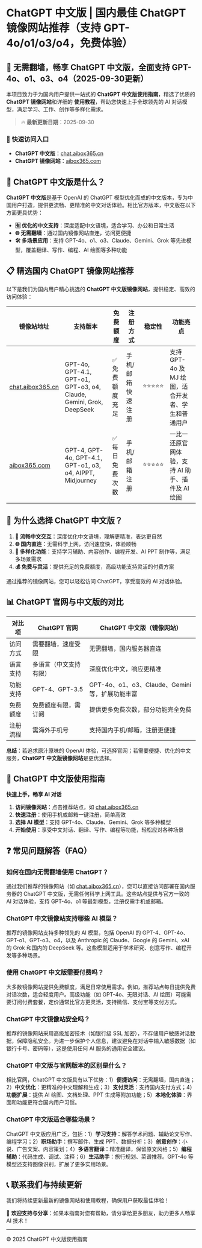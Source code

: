 # ChatGPT 中文版 | 国内最佳 ChatGPT 镜像网站推荐（支持 GPT-4o/o1/o3/o4，免费体验）

## 📢 无需翻墙，畅享 ChatGPT 中文版，全面支持 GPT-4o、o1、o3、o4（2025-09-30更新）

本项目致力于为国内用户提供一站式的 **ChatGPT 中文版使用指南**，精选了优质的 **ChatGPT 镜像网站**和详细的 **使用教程**，帮助您快速上手全球领先的 AI 对话模型，满足学习、工作、创作等多样化需求。

> 🔥 **最新更新日期**：2025-09-30

### 🚀 快速访问入口

- **ChatGPT 中文版**：[chat.aibox365.cn](https://chat.aibox365.cn)
- **ChatGPT 镜像网站**：[aibox365.com](https://aibox365.com)

## 🤔 ChatGPT 中文版是什么？

**ChatGPT 中文版**是基于 OpenAI 的 ChatGPT 模型优化而成的中文版本，专为中国用户打造，提供更流畅、更精准的中文对话体验。相比官方版本，中文版在以下方面更具优势：

- **🈶 优化的中文支持**：深度适配中文语境，适合学习、办公和日常生活
- **🌐 无需翻墙**：通过国内镜像网站直连，访问更便捷
- **🛠️ 多场景应用**：支持 GPT-4o、o1、o3、Claude、Gemini、Grok 等先进模型，覆盖翻译、写作、编程、AI 绘图等多种功能

## 📋 精选国内 ChatGPT 镜像网站推荐

以下是我们为国内用户精心挑选的 **ChatGPT 中文版镜像网站**，提供稳定、高效的访问体验：

| 镜像站地址 | 支持版本 | 免费额度 | 注册方式 | 稳定性 | 功能亮点 |
|------------|----------|----------|----------|--------|----------|
| [chat.aibox365.cn](https://chat.aibox365.cn) | GPT-4o, GPT-4.1, GPT-o1, GPT-o3, o4, Claude, Gemini, Grok, DeepSeek | ✅ 免费额度充足 | 手机/邮箱快速注册 | ⭐⭐⭐⭐⭐ | 支持 GPT-4o 及 MJ 绘图，适合开发者、学生和普通用户 |
| [aibox365.com](https://aibox365.com) | GPT-4, GPT-4o, GPT-4.1, GPT-o1, o3, o4, AIPPT, Midjourney | ✅ 每日免费次数 | 手机/邮箱注册 | ⭐⭐⭐⭐⭐ | 一比一还原官网体验，支持 AI 助手、插件及 AI 绘图 |

## 🌟 为什么选择 ChatGPT 中文版？

1. **📝 流畅中文交互**：深度优化中文语境，理解更精准，表达更自然
2. **🌐 国内直连**：无需科学上网，访问速度快，体验顺畅
3. **🎯 多样化功能**：支持学习辅助、内容创作、编程开发、AI PPT 制作等，满足多场景需求
4. **💰 免费与灵活**：提供充足的免费额度，高级功能支持灵活的付费方案

通过推荐的镜像网站，您可以轻松访问 ChatGPT，享受高效的 AI 对话体验。

## 📊 ChatGPT 官网与中文版的对比

| 对比项 | ChatGPT 官网 | ChatGPT 中文版（镜像网站） |
|--------|--------------|----------------------------|
| 访问方式 | 需要翻墙，速度受限 | 无需翻墙，国内服务器直连 |
| 语言支持 | 多语言（中文支持有限） | 深度优化中文，响应更精准 |
| 功能支持 | GPT-4、GPT-3.5 | GPT-4o、o1、o3、Claude、Gemini 等，扩展功能丰富 |
| 免费额度 | 免费额度有限，需订阅 | 提供更多免费次数，部分功能完全免费 |
| 注册流程 | 需海外手机号 | 支持国内手机/邮箱，注册更便捷 |

**总结**：若追求原汁原味的 OpenAI 体验，可选择官网；若需要便捷、优化的中文服务，**ChatGPT 中文版镜像网站**是更优选择。

## 📝 ChatGPT 中文版使用指南

**快速上手，畅享 AI 对话**

1. **访问镜像网站**：点击推荐站点，如 [chat.aibox365.cn](https://chat.aibox365.cn)
2. **快速注册**：使用手机或邮箱一键注册，简单高效
3. **选择 AI 模型**：支持 GPT-4o、Claude、Gemini、Grok 等多种模型
4. **开始使用**：享受中文对话、翻译、写作、编程等功能，轻松应对各种场景

## ❓ 常见问题解答（FAQ）

### 如何在国内无需翻墙使用 ChatGPT？

通过我们推荐的镜像网站（如 [chat.aibox365.cn](https://chat.aibox365.cn)），您可以直接访问部署在国内服务器的 ChatGPT 中文版，无需任何科学上网工具。这些站点提供与官方一致的 AI 对话体验，支持 GPT-4o、o1 等最新模型，注册仅需手机或邮箱。

### ChatGPT 中文镜像站支持哪些 AI 模型？

推荐的镜像网站支持多种领先的 AI 模型，包括 OpenAI 的 GPT-4、GPT-4o、GPT-o1、GPT-o3、o4，以及 Anthropic 的 Claude、Google 的 Gemini、xAI 的 Grok 和国内的 DeepSeek 等。这些模型适用于学术研究、创意写作、编程开发等多种场景。

### 使用 ChatGPT 中文版需要付费吗？

大多数镜像网站提供免费额度，满足日常使用需求。例如，推荐站点每日提供免费对话次数，适合轻度用户。高级功能（如 GPT-4o、无限对话、AI 绘图）可能需要订阅付费套餐，定价通常比官方更灵活，支持微信、支付宝等支付方式。

### ChatGPT 中文镜像站安全吗？

推荐的镜像网站采用高级加密技术（如银行级 SSL 加密），不存储用户敏感对话数据，保障隐私安全。为进一步保护个人信息，建议避免在对话中输入敏感数据（如银行卡号、密码等），这是使用任何 AI 服务的通用安全建议。

### ChatGPT 中文版与官网版本的区别是什么？

相比官网，ChatGPT 中文版具有以下优势：1）**便捷访问**：无需翻墙，国内直连；2）**中文优化**：更精准的中文理解和生成；3）**支付灵活**：支持国内支付方式；4）**功能扩展**：提供 AI 绘图、文档处理、PPT 生成等附加功能；5）**本地化体验**：界面和功能更符合国内用户习惯。

### ChatGPT 中文版适合哪些场景？

ChatGPT 中文版应用广泛，包括：1）**学习支持**：解答学术问题、辅助论文写作、编程学习；2）**职场助手**：撰写邮件、生成 PPT、数据分析；3）**创意创作**：小说、广告文案、内容策划；4）**多语言翻译**：精准翻译，保留原文风格；5）**编程辅助**：代码生成、调试、注释；6）**生活助手**：旅行规划、菜谱推荐。GPT-4o 等模型还支持图像识别，扩展了更多实用场景。

## 📞 联系我们与持续更新

我们将持续更新最新的镜像网站和使用教程，确保用户获取最佳体验！

🌟 **欢迎支持与分享**：如果本指南对您有帮助，请分享给更多朋友，助力更多人畅享 AI 技术！

---

© 2025 ChatGPT 中文版使用指南

